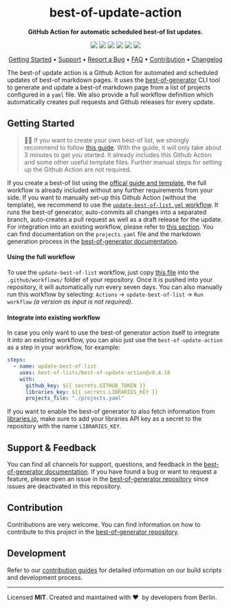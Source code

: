 <!-- markdownlint-disable MD033 MD041 -->
<h1 align="center">
    best-of-update-action
</h1>

<p align="center">
    <strong>GitHub Action for automatic scheduled best-of list updates.</strong>
</p>

<p align="center">
    <a href="https://best-of.org" title="Best-of Badge"><img src="http://bit.ly/3o3EHNN"></a>
    <a href="https://github.com/search?q=best-of-lists+best-of-update-action+path%3A.github%2Fworkflows+language%3AYAML+fork%3Atrue&type=code" title="Action Usage Count"><img src="https://img.shields.io/endpoint?url=https%3A%2F%2Fapi-git-master.endbug.vercel.app%2Fapi%2Fgithub-actions%2Fused-by%3Faction%3Dbest-of-lists%2Fbest-of-update-action%26badge%3Dtrue"></a>
    <a href="https://github.com/best-of-lists/best-of-update-action/actions?query=workflow%3Abuild-pipeline" title="Build Status"><img src="https://img.shields.io/github/workflow/status/best-of-lists/best-of-update-action/build-pipeline"></a>
    <a href="https://gitter.im/ml-tooling/best-of" title="Chat on Gitter"><img src="https://badges.gitter.im/ml-tooling/best-of.svg"></a>
    <a href="https://bestoflists.substack.com/subscribe" title="Subscribe for updates"><img src="http://bit.ly/2Md9rxM"></a>
    <a href="https://twitter.com/best_of_lists" title="Best-of on Twitter"><img src="https://img.shields.io/twitter/follow/best_of_lists.svg?style=social&label=Follow"></a>
</p>

<p align="center">
  <a href="#getting-started">Getting Started</a> •
  <a href="#support--feedback">Support</a> •
  <a href="https://github.com/best-of-lists/best-of-generator/issues/new?labels=bug&template=01_bug-report.md">Report a Bug</a> •
  <a href="#faq">FAQ</a> •
  <a href="#contribution">Contribution</a> •
  <a href="https://github.com/best-of-lists/best-of-update-action/releases">Changelog</a>
</p>

The best-of update action is a Github Action for automated and scheduled updates of best-of markdown pages. It uses the [best-of-generator](https://github.com/best-of-lists/best-of-generator) CLI tool to generate and update a best-of markdown page from a list of projects configured in a `yaml` file. We also provide a full workflow definition which automatically creates pull requests and Github releases for every update.

## Getting Started

> 🧙‍♂️ If you want to create your own best-of list, we strongly recommend to follow [this guide](https://github.com/best-of-lists/best-of/blob/main/create-best-of-list.md). With the guide, it will only take about 3 minutes to get you started. It already includes this Github Action and some other useful template files. Further manual steps for setting up the Github Action are not required.

If you create a best-of list using the [offical guide and template](#TODO), the full workflow is already included without any further requirements from your side. If you want to manually set-up this Github Action (without the template), we recommend to use the [`update-best-of-list.yml` workflow](https://github.com/best-of-lists/best-of-update-action/blob/main/workflows/update-best-of-list.yml). It runs the best-of generator, auto-commits all changes into a separated branch, auto-creates a pull request as well as a draft release for the update. For integration into an existing workflow, please refer to [this section](#integrate-into-existing-workflow). You can find documentation on the `projects.yaml` file and the markdown generation process in the [best-of-generator documentation](https://github.com/best-of-lists/best-of-generator#documentation).

#### Using the full workflow

To use the `update-best-of-list` workflow, just copy [this file](https://github.com/best-of-lists/best-of-update-action/blob/main/workflows/update-best-of-list.yml) into the `.github/workflows/` folder of your repository. Once it is pushed into your repository, it will automatically run every seven days. You can also manually run this workflow by selecting: `Actions` -> `update-best-of-list` -> `Run workflow` _(a version as input is not required)_.

#### Integrate into existing workflow

In case you only want to use the best-of generator action itself to integrate it into an existing workflow, you can also just use the `best-of-update-action` as a step in your workflow, for example:

```yaml
steps:
  - name: update-best-of-list
    uses: best-of-lists/best-of-update-action@v0.4.10
    with:
      github_key: ${{ secrets.GITHUB_TOKEN }}
      libraries_key: ${{ secrets.LIBRARIES_KEY }}
      projects_file: "./projects.yaml"
```

If you want to enable the best-of generator to also fetch information from [libraries.io](https://libraries.io), make sure to add your libraries API key as a secret to the repository with the name `LIBRARIES_KEY`.

## Support & Feedback

You can find all channels for support, questions, and feedback in the [best-of-generator documentation](https://github.com/best-of-lists/best-of-generator#support--feedback). If you have found a bug or want to request a feature, please open an issue in the [best-of-generator repository](https://github.com/best-of-lists/best-of-generator/issues/new/choose) since issues are deactivated in this repository.

## Contribution

Contributions are very welcome. You can find information on how to contribute to this project in the [best-of-generator repository](https://github.com/best-of-lists/best-of-generator#contribution).

## Development

Refer to our [contribution guides](https://github.com/best-of-lists/best-of-update-action/blob/main/CONTRIBUTING.md#development-instructions) for detailed information on our build scripts and development process.

---

Licensed **MIT**. Created and maintained with ❤️&nbsp; by developers from Berlin.
